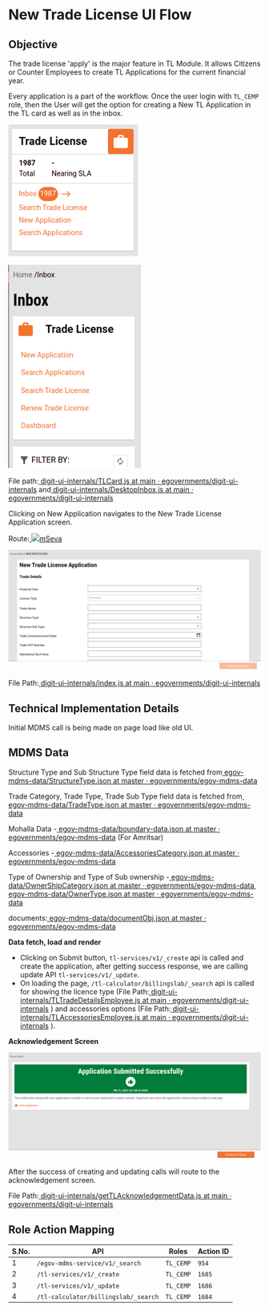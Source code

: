 # New Trade License UI Flow

## **Objective**

The trade license 'apply' is the major feature in TL Module. It allows Citizens or Counter Employees to create TL Applications for the current financial year.

Every application is a part of the workflow. Once the user login with `TL_CEMP` role, then the User will get the option for creating a New TL Application in the TL card as well as in the inbox.

![](<../../../../../.gitbook/assets/image (123) (1).png>)

![](<../../../../../.gitbook/assets/image (138) (1).png>)

File path:[ <img src="https://github.com/fluidicon.png" alt="" data-size="line">digit-ui-internals/TLCard.js at main · egovernments/digit-ui-internals](https://github.com/egovernments/digit-ui-internals/blob/main/packages/modules/tl/src/components/TLCard.js) and[ <img src="https://github.com/fluidicon.png" alt="" data-size="line">digit-ui-internals/DesktopInbox.js at main · egovernments/digit-ui-internals](https://github.com/egovernments/digit-ui-internals/blob/main/packages/modules/tl/src/components/inbox/DesktopInbox.js)

Clicking on New Application navigates to the New Trade License Application screen.

Route:[ ![](https://cdn.jsdelivr.net/npm/@egovernments/digit-ui-css/img/browser-icon.png)mSeva](https://qa.digit.org/digit-ui/employee/tl/new-application)

![](<../../../../../.gitbook/assets/image (152).png>)

File Path:[ <img src="https://github.com/fluidicon.png" alt="" data-size="line">digit-ui-internals/index.js at main · egovernments/digit-ui-internals](https://github.com/egovernments/digit-ui-internals/blob/main/packages/modules/tl/src/pages/employee/NewApplication/index.js)

## **Technical Implementation Details**

Initial MDMS call is being made on page load like old UI.

## **MDMS Data**

Structure Type and Sub Structure Type field data is fetched from[ <img src="https://github.com/fluidicon.png" alt="" data-size="line">egov-mdms-data/StructureType.json at master · egovernments/egov-mdms-data](https://github.com/egovernments/egov-mdms-data/blob/master/data/pb/common-masters/StructureType.json)

Trade Category, Trade Type, Trade Sub Type field data is fetched from[ <img src="https://github.com/fluidicon.png" alt="" data-size="line">egov-mdms-data/TradeType.json at master · egovernments/egov-mdms-data](https://github.com/egovernments/egov-mdms-data/blob/master/data/pb/TradeLicense/TradeType.json)

Mohalla Data -[ <img src="https://github.com/fluidicon.png" alt="" data-size="line">egov-mdms-data/boundary-data.json at master · egovernments/egov-mdms-data](https://github.com/egovernments/egov-mdms-data/blob/master/data/pb/amritsar/egov-location/boundary-data.json) (For Amritsar)

Accessories -[ <img src="https://github.com/fluidicon.png" alt="" data-size="line">egov-mdms-data/AccessoriesCategory.json at master · egovernments/egov-mdms-data](https://github.com/egovernments/egov-mdms-data/blob/master/data/pb/TradeLicense/AccessoriesCategory.json)

Type of Ownership and Type of Sub ownership -[ <img src="https://github.com/fluidicon.png" alt="" data-size="line">egov-mdms-data/OwnerShipCategory.json at master · egovernments/egov-mdms-data](https://github.com/egovernments/egov-mdms-data/blob/master/data/pb/common-masters/OwnerShipCategory.json)[ <img src="https://github.com/fluidicon.png" alt="" data-size="line">egov-mdms-data/OwnerType.json at master · egovernments/egov-mdms-data](https://github.com/egovernments/egov-mdms-data/blob/master/data/pb/common-masters/OwnerType.json)

documents:[ <img src="https://github.com/fluidicon.png" alt="" data-size="line">egov-mdms-data/documentObj.json at master · egovernments/egov-mdms-data](https://github.com/egovernments/egov-mdms-data/blob/master/data/pb/TradeLicense/documentObj.json)

**Data fetch, load and render**

* Clicking on Submit button, `tl-services/v1/_create` api is called and create the application, after getting success response, we are calling update API `tl-services/v1/_update`.
* On loading the page, `/tl-calculator/billingslab/_search` api is called for showing the licence type (File Path:[ <img src="https://github.com/fluidicon.png" alt="" data-size="line">digit-ui-internals/TLTradeDetailsEmployee.js at main · egovernments/digit-ui-internals](https://github.com/egovernments/digit-ui-internals/blob/main/packages/modules/tl/src/pageComponents/TLTradeDetailsEmployee.js) ) and accessories options (File Path:[ <img src="https://github.com/fluidicon.png" alt="" data-size="line">digit-ui-internals/TLAccessoriesEmployee.js at main · egovernments/digit-ui-internals](https://github.com/egovernments/digit-ui-internals/blob/main/packages/modules/tl/src/pageComponents/TLAccessoriesEmployee.js) ).

**Acknowledgement Screen**

![](<../../../../../.gitbook/assets/image (132).png>)

After the success of creating and updating calls will route to the acknowledgement screen.

File Path:[ <img src="https://github.com/fluidicon.png" alt="" data-size="line">digit-ui-internals/getTLAcknowledgementData.js at main · egovernments/digit-ui-internals](https://github.com/egovernments/digit-ui-internals/blob/main/packages/modules/tl/src/utils/getTLAcknowledgementData.js)

## **Role Action Mapping**

| S.No. | API                                  | Roles     | Action ID |
| ----- | ------------------------------------ | --------- | --------- |
| 1     | `/egov-mdms-service/v1/_search`      | `TL_CEMP` | `954`     |
| 2     | `/tl-services/v1/_create`            | `TL_CEMP` | `1685`    |
| 3     | `/tl-services/v1/_update`            | `TL_CEMP` | `1686`    |
| 4     | `/tl-calculator/billingslab/_search` | `TL_CEMP` | `1684`    |
